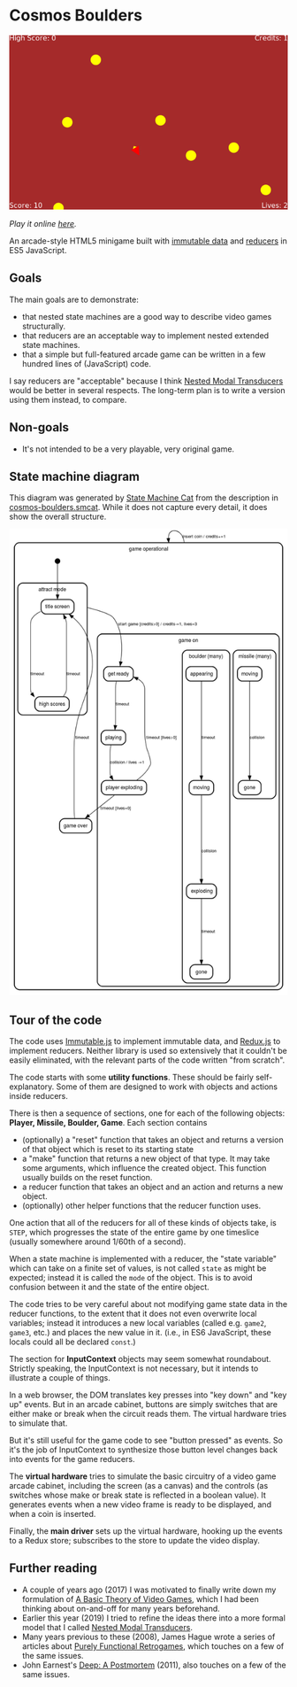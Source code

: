 Cosmos Boulders
===============

![Screenshot of Cosmos Boulders](images/cosmos-boulders-screenshot.png?raw=true)

_Play it online [here](https://catseye.tc/installation/Cosmos_Boulders)._

An arcade-style HTML5 minigame built with [immutable data][] and [reducers][] in
ES5 JavaScript.

Goals
-----

The main goals are to demonstrate:

*   that nested state machines are a good way to describe video games structurally.
*   that reducers are an acceptable way to implement nested extended state machines.
*   that a simple but full-featured arcade game can be written in a few hundred
    lines of (JavaScript) code.

I say reducers are "acceptable" because I think [Nested Modal Transducers][]
would be better in several respects.  The long-term plan is to write a version
using them instead, to compare.

Non-goals
---------

*   It's not intended to be a very playable, very original game.

State machine diagram
---------------------

This diagram was generated by [State Machine Cat](https://state-machine-cat.js.org/)
from the description in [cosmos-boulders.smcat](doc/cosmos-boulders.smcat).
While it does not capture every detail, it does show the overall structure.

![State diagram of this video game](images/state-machine-diagram.png?raw=true)

Tour of the code
----------------

The code uses [Immutable.js][] to implement immutable data, and [Redux.js][] to
implement reducers.  Neither library is used so extensively that it couldn't
be easily eliminated, with the relevant parts of the code written "from scratch".

The code starts with some **utility functions**.  These should be fairly
self-explanatory.  Some of them are designed to work with objects and actions
inside reducers.

There is then a sequence of sections, one for each of the following objects:
**Player, Missile, Boulder, Game**.  Each section contains

*   (optionally) a "reset" function that takes an object and returns a version
    of that object which is reset to its starting state
*   a "make" function that returns a new object of that type.  It may take
    some arguments, which influence the created object.  This function
    usually builds on the reset function.
*   a reducer function that takes an object and an action and returns
    a new object.
*   (optionally) other helper functions that the reducer function uses.

One action that all of the reducers for all of these kinds of objects take,
is `STEP`, which progresses the state of the entire game by one timeslice
(usually somewhere around 1/60th of a second).

When a state machine is implemented with a reducer, the "state variable"
which can take on a finite set of values, is not called `state` as might
be expected; instead it is called the `mode` of the object.  This is to
avoid confusion between it and the state of the entire object.

The code tries to be very careful about not modifying game state data in
the reducer functions, to the extent that it does not even overwrite
local variables; instead it introduces a new local variables (called e.g.
`game2`, `game3`, etc.) and places the new value in it.  (i.e., in ES6
JavaScript, these locals could all be declared `const`.)

The section for **InputContext** objects may seem somewhat roundabout.  Strictly
speaking, the InputContext is not necessary, but it intends to illustrate a
couple of things.

In a web browser, the DOM translates key presses into "key down" and "key up"
events.  But in an arcade cabinet, buttons are simply switches that are either
make or break when the circuit reads them.  The virtual hardware tries to simulate
that.

But it's still useful for the game code to see "button pressed" as events.
So it's the job of InputContext to synthesize those button level changes back
into events for the game reducers.

The **virtual hardware** tries to simulate the basic circuitry of a video game
arcade cabinet, including the screen (as a canvas) and the controls (as switches
whose make or break state is reflected in a boolean value).  It generates
events when a new video frame is ready to be displayed, and when a coin is
inserted.

Finally, the **main driver** sets up the virtual hardware, hooking up the events
to a Redux store; subscribes to the store to update the video display.

Further reading
---------------

*   A couple of years ago (2017) I was motivated to finally write down my
    formulation of [A Basic Theory of Video Games][], which I had been
    thinking about on-and-off for many years beforehand.
*   Earlier this year (2019) I tried to refine the ideas there into a more
    formal model that I called [Nested Modal Transducers][].
*   Many years previous to these (2008), James Hague wrote a series of articles
    about [Purely Functional Retrogames][], which touches on a few of the
    same issues.
*   John Earnest's [Deep: A Postmortem][] (2011), also touches on a few of the
    same issues.

[immutable data]: https://facebook.github.io/immutable-js/
[reducers]: https://redux.js.org/basics/reducers
[Immutable.js]: https://facebook.github.io/immutable-js/
[Redux.js]: https://redux.js.org/
[Nested Modal Transducers]: https://github.com/catseye/Nested-Modal-Transducers/
[A Basic Theory of Video Games]: http://catseye.tc/view/The-Dossier/article/A%20Basic%20Theory%20of%20Video%20Games.md
[Purely Functional Retrogames]: https://prog21.dadgum.com/23.html
[Deep: A Postmortem]: https://github.com/JohnEarnest/Mako/blob/97b9796ff5c9f9ba0221ccbf5207cea4567d8daf/docs/postmortem-Deep.md

